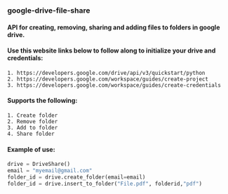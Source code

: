 
### google-drive-file-share

  

#### API for creating, removing, sharing and adding files to folders in google drive.


#### Use this website links below to follow along to initialize your drive and credentials:

	1. https://developers.google.com/drive/api/v3/quickstart/python
	2. https://developers.google.com/workspace/guides/create-project
	3. https://developers.google.com/workspace/guides/create-credentials

#### Supports the following:
	1. Create folder
	2. Remove folder
	3. Add to folder
	4. Share folder

#### Example of use:
```python
drive = DriveShare()
email = "myemail@gmail.com"
folder_id = drive.create_folder(email=email)
folder_id = drive.insert_to_folder("File.pdf", folderid,"pdf")
```
